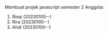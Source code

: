 Membuat projek javascript semester 2
Anggota:
1. Risqi (20230100--)
2. Rira (20230100--)
3. Ahdi (20230100--)
   
